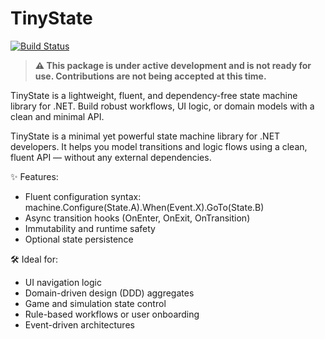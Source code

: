 # TinyState

[![Build Status](https://github.com/Byte2Pixel/TinyState/actions/workflows/dotnet.yaml/badge.svg)](https://github.com/Byte2Pixel/TinyState/actions)

> **⚠️ This package is under active development and is not ready for use. Contributions are not being accepted at this time.**

TinyState is a lightweight, fluent, and dependency-free state machine library for .NET. Build robust workflows, UI logic, or domain models with a clean and minimal API.

TinyState is a minimal yet powerful state machine library for .NET developers.
It helps you model transitions and logic flows using a clean, fluent API — without any external dependencies.

✨ Features:

- Fluent configuration syntax: machine.Configure(State.A).When(Event.X).GoTo(State.B)
- Async transition hooks (OnEnter, OnExit, OnTransition)
- Immutability and runtime safety
- Optional state persistence


🛠️ Ideal for:
 
- UI navigation logic
- Domain-driven design (DDD) aggregates
- Game and simulation state control
- Rule-based workflows or user onboarding
- Event-driven architectures
